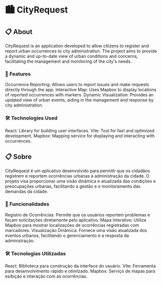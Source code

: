 # 🏙️ CityRequest
## 📋 About
CityRequest is an application developed to allow citizens to register and report urban occurrences to city administration. The project aims to provide a dynamic and up-to-date view of urban conditions and concerns, facilitating the management and monitoring of the city's needs.

### 🚀 Features
Occurrence Reporting: Allows users to report issues and make requests directly through the app.
Interactive Map: Uses Mapbox to display locations of reported occurrences with markers.
Dynamic Visualization: Provides an updated view of urban events, aiding in the management and response by city administration.

### 🛠️ Technologies Used
React: Library for building user interfaces.
Vite: Tool for fast and optimized development.
Mapbox: Mapping service for displaying and interacting with occurrences.


## 📋 Sobre
CityRequest é um aplicativo desenvolvido para permitir que os cidadãos registrem e reportem ocorrências urbanas à administração da cidade. O projeto visa proporcionar uma visão dinâmica e atualizada das condições e preocupações urbanas, facilitando a gestão e o monitoramento das demandas da cidade.

### 🚀 Funcionalidades
Registro de Ocorrências: Permite que os usuários reportem problemas e façam solicitações diretamente pelo aplicativo.
Mapa Interativo: Utiliza Mapbox para mostrar localizações de ocorrências registradas com marcadores.
Visualização Dinâmica: Fornece uma visão atualizada dos eventos urbanos, facilitando o gerenciamento e a resposta da administração.

### 🛠️ Tecnologias Utilizadas
React: Biblioteca para construção da interface do usuário.
Vite: Ferramenta para desenvolvimento rápido e otimizado.
Mapbox: Serviço de mapas para exibição e interação com as ocorrências.
